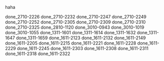 haha

done_2710-2226
done_2710-2232
done_2710-2247
done_2710-2249
done_2710-2252
done_2710-2305
done_2710-2309
done_2710-2310
done_2710-2325
done_2810-1120
done_3010-0943
done_3010-1019
done_3010-1055
done_1311-1601
done_1311-1614
done_1311-1632
done_1311-1647
done_1311-1659
done_1611-2123
done_1611-2132
done_1611-2149
done_1611-2205
done_1611-2215
done_1611-2221
done_1611-2228
done_1611-2229
done_1611-2245
done_1611-2303
done_1611-2308
done_1611-2311
done_1611-2318
done_1611-2322
